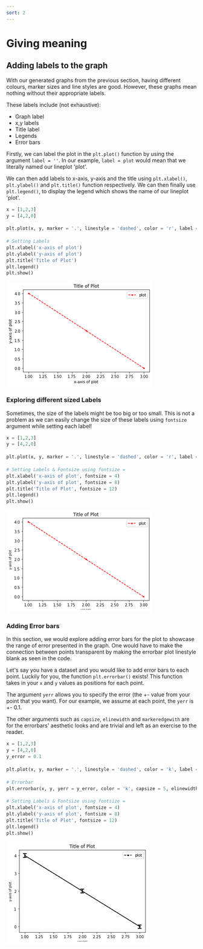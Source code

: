 ```yaml
---
sort: 2
---
```

# Giving meaning
## Adding labels to the graph
With our generated graphs from the previous section, having different colours, marker sizes and line styles are good. However, these graphs mean nothing without their appropriate labels.

These labels include (not exhaustive):
* Graph label
* x,y labels
* Title label
* Legends
* Error bars

Firstly, we can label the plot in the `plt.plot()` function by using the argument `label = ''`. In our example, `label = plot` would mean that we literally named our lineplot 'plot'.

We can then add labels to x-axis, y-axis and the title using `plt.xlabel()`, `plt.ylabel()` and `plt.title()` function respectively.
We can then finally use `plt.legend()`, to display the legend which shows the name of our lineplot 'plot'.
```python
x = [1,2,3]
y = [4,2,0]

plt.plot(x, y, marker = '.', linestyle = 'dashed', color = 'r', label = 'plot')

# Setting Labels
plt.xlabel('x-axis of plot')
plt.ylabel('y-axis of plot')
plt.title('Title of Plot')
plt.legend()
plt.show()
```
![WorkshopImage5](https://raw.githubusercontent.com/darren1998s/darren1998s.github.io/main/assets/images/tfi/basics%20plt/workshop5.png) 
### Exploring different sized Labels
Sometimes, the size of the labels might be too big or too small. This is not a problem as we can easily change the size of these labels using `fontsize` argument while setting each label!
```python
x = [1,2,3]
y = [4,2,0]

plt.plot(x, y, marker = '.', linestyle = 'dashed', color = 'r', label = 'plot')

# Setting Labels & Fontsize using fontsize =
plt.xlabel('x-axis of plot', fontsize = 4)
plt.ylabel('y-axis of plot', fontsize = 8)
plt.title('Title of Plot', fontsize = 12)
plt.legend()
plt.show()
```
![WorkshopImage6](https://raw.githubusercontent.com/darren1998s/darren1998s.github.io/main/assets/images/tfi/basics%20plt/workshop6.png) 

### Adding Error bars 
In this section, we would explore adding error bars for the plot to showcase the range of error presented in the graph. One would have to make the connection between points transparent by making the errorbar plot linestyle blank as seen in the code.

Let's say you have a dataset and you would like to add error bars to each point. Luckily for you, the function `plt.errorbar()` exists! This function takes in your `x` and `y` values as positions for each point. 

The argument `yerr` allows you to specify the error (the +- value from your point that you want). For our example, we assume at each point, the `yerr` is +- 0.1.

The other arguments such as `capsize`, `elinewidth` and `markeredgewith` are for the errorbars' aesthetic looks and are trivial and left as an exercise to the reader.
```python
x = [1,2,3]
y = [4,2,0]
y_error = 0.1

plt.plot(x, y, marker = '.', linestyle = 'dashed', color = 'k', label = 'plot')

# Errorbar
plt.errorbar(x, y, yerr = y_error, color = 'k', capsize = 5, elinewidth = 2, markeredgewidth = 2)

# Setting Labels & Fontsize using fontsize =
plt.xlabel('x-axis of plot', fontsize = 4)
plt.ylabel('y-axis of plot', fontsize = 8)
plt.title('Title of Plot', fontsize = 12)
plt.legend()
plt.show()
```

![WorkshopImage7](https://raw.githubusercontent.com/darren1998s/darren1998s.github.io/main/assets/images/tfi/basics%20plt/workshop7.png) 
